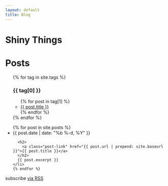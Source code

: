 ```yaml
---
layout: default
title: Blog
---
```


# Shiny Things

<h1 class="page-heading">Posts</h1>

  <!-- blog TOC -->
  <div class="post-tags-div">
    <ul class="post-tags-list">
      {% for tag in site.tags %}
      <h3>{{ tag[0] }}</h3>
      <ul>
        {% for post in tag[1] %}
        <li><a href="{{ post.url }}">{{ post.title }}</a></li>
        {% endfor %}
      </ul>
      {% endfor %}
    </ul>
  </div>

  <ul class="post-list">
    {% for post in site.posts %}
    <li>
      <span class="post-meta">{{ post.date | date: "%b %-d, %Y" }}</span>

      <h2>
        <a class="post-link" href="{{ post.url | prepend: site.baseurl }}">{{ post.title }}</a>
      </h2>
      {{ post.excerpt }}
    </li>
    {% endfor %}
  </ul>

  <p class="rss-subscribe">subscribe <a href="{{ "/feed.xml" | prepend: site.baseurl }}">via RSS</a></p>
